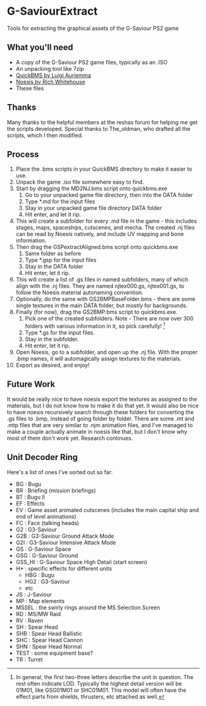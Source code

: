 # G-SaviourExtract
Tools for extracting the graphical assets of the G-Saviour PS2 game

## What you'll need
- A copy of the G-Saviour PS2 game files, typically as an .ISO
- An unpacking tool like 7zip
- [QuickBMS by Luigi Auriemma](https://aluigi.altervista.org/quickbms.htm)
- [Noesis by Rich Whitehouse](https://richwhitehouse.com/index.php?content=inc_projects.php&showproject=91)
- These files

## Thanks
Many thanks to the helpful members at the reshax forum for helping me get the scripts developed.
Special thanks to The_oldman, who drafted all the scripts, which I then modified.

## Process
1. Place the .bms scripts in your QuickBMS directory to make it easier to use.
2. Unpack the game .iso file somewhere easy to find.
3. Start by dragging the MD2NJ.bms script onto quickbms.exe
   1. Go to your unpacked game file directory, then into the DATA folder
   2. Type *.md for the input files
   3. Stay in your unpacked game file directory DATA folder
   4. Hit enter, and let it rip.
4. This will create a subfolder for every .md file in the game - this includes stages, maps, spaceships, cutscenes, and mecha.  The created .nj files can be read by Noesis natively, and include UV mapping and bone information.
5. Then drag the GSPextractAligned.bms script onto quickbms.exe
   1. Same folder as before
   2. Type *.gsp for the input files
   3. Stay in the DATA folder
   4. Hit enter, let it rip.
5. This will create a list of .gs files in named subfolders, many of which align with the .nj files.  They are named njtex000.gs, njtex001.gs, to follow the Noesis material autonaming convention.
6. Optionally, do the same with GS2BMPBaseFolder.bms - there are some single textures in the main DATA folder, but mostly for backgrounds.
7. Finally (for now), drag the GS2BMP.bms script to quickbms.exe.
   1. Pick one of the created subfolders.  Note - There are now over 300 folders with various information in it, so pick carefully! [^1]
   2. Type *.gs for the input files.
   3. Stay in the subfolder.
   4. Hit enter, let it rip.
8. Open Noesis, go to a subfolder, and open up the .nj file.  With the proper .bmp names, it will automagically assign textures to the materials.
9. Export as desired, and enjoy!

## Future Work
It would be really nice to have noesis export the textures as assigned to the materials, but I do not know how to make it do that yet.
It would also be nice to have noesis recursively search through these folders for converting the .gs files to .bmp, instead of going folder by folder.
There are some .mt and .mtp files that are very similar to .njm animation files, and I've managed to make a couple actually animate in noesis like that, but I don't know why most of them don't work yet.  Research continues.

## Unit Decoder Ring
[^1]: In general, the first two-three letters describe the unit in question.  The rest often indicate LOD.  Typically the highest detail version will be <Prefix>01M01, like GSG01M01 or SHC01M01.  This model will often have the effect parts from shields, thrusters, etc attached as well.

Here's a list of ones I've sorted out so far:
- BG : Bugu
- BR : Briefing (mission briefings)
- BT : Bugu II
- EF : Effects
- EV : Game asset animated cutscenes (includes the main capital ship and end of level animations)
- FC : Face (talking heads)
- G2 : G3-Saviour
- G2B : G3-Saviour Ground Attack Mode
- G2I : G3-Saviour Intensive Attack Mode
- GS : G-Saviour Space
- GSG : G-Saviour Ground
- GSS_HI : G-Saviour Space High Detail (start screen)
- H* : specific effects for different units
   - HBG : Bugu
   - HG2 : G3-Saviour
   - etc
- JS : J-Saviour
- MP : Map elements
- MSSEL : the swirly rings around the MS Selection Screen
- RD : MS/MW Raid
- RV : Raven
- SH : Spear Head
- SHB : Spear Head Ballistic
- SHC : Spear Head Cannon
- SHN : Spear Head Normal
- TEST : some equipment base?
- TR : Turret

